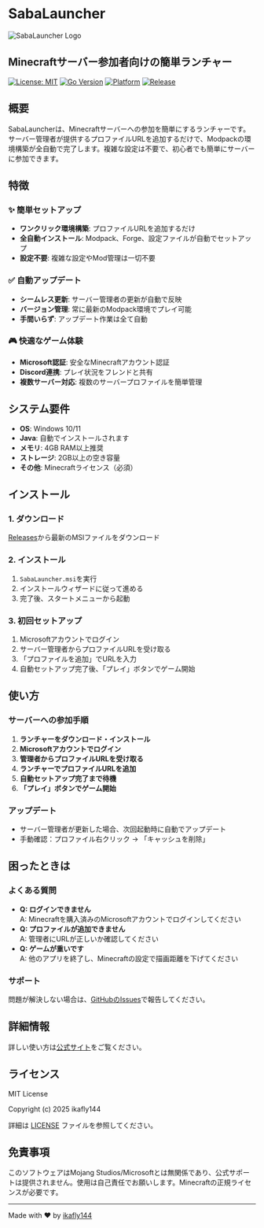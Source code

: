 # SabaLauncher

![SabaLauncher Logo](assets/launcher_icon.ico)

## Minecraftサーバー参加者向けの簡単ランチャー

[![License: MIT](https://img.shields.io/badge/License-MIT-yellow.svg)](https://opensource.org/licenses/MIT)
[![Go Version](https://img.shields.io/badge/Go-1.24.4-blue.svg)](https://golang.org/)
[![Platform](https://img.shields.io/badge/Platform-Windows-lightgrey.svg)](https://www.microsoft.com/windows)
[![Release](https://img.shields.io/github/v/release/ikafly144/sabalauncher)](https://github.com/ikafly144/sabalauncher/releases)

## 概要

SabaLauncherは、Minecraftサーバーへの参加を簡単にするランチャーです。サーバー管理者が提供するプロファイルURLを追加するだけで、Modpackの環境構築が全自動で完了します。複雑な設定は不要で、初心者でも簡単にサーバーに参加できます。

## 特徴

### ✨ 簡単セットアップ

- **ワンクリック環境構築**: プロファイルURLを追加するだけ
- **全自動インストール**: Modpack、Forge、設定ファイルが自動でセットアップ
- **設定不要**: 複雑な設定やMod管理は一切不要

### ✅ 自動アップデート

- **シームレス更新**: サーバー管理者の更新が自動で反映
- **バージョン管理**: 常に最新のModpack環境でプレイ可能
- **手間いらず**: アップデート作業は全て自動

### 🎮 快適なゲーム体験

- **Microsoft認証**: 安全なMinecraftアカウント認証
- **Discord連携**: プレイ状況をフレンドと共有
- **複数サーバー対応**: 複数のサーバープロファイルを簡単管理

## システム要件

- **OS**: Windows 10/11
- **Java**: 自動でインストールされます
- **メモリ**: 4GB RAM以上推奨
- **ストレージ**: 2GB以上の空き容量
- **その他**: Minecraftライセンス（必須）

## インストール

### 1. ダウンロード

[Releases](https://github.com/ikafly144/sabalauncher/releases)から最新のMSIファイルをダウンロード

### 2. インストール

1. `SabaLauncher.msi`を実行
2. インストールウィザードに従って進める
3. 完了後、スタートメニューから起動

### 3. 初回セットアップ

1. Microsoftアカウントでログイン
2. サーバー管理者からプロファイルURLを受け取る
3. 「プロファイルを追加」でURLを入力
4. 自動セットアップ完了後、「プレイ」ボタンでゲーム開始

## 使い方

### サーバーへの参加手順

1. **ランチャーをダウンロード・インストール**
2. **Microsoftアカウントでログイン**
3. **管理者からプロファイルURLを受け取る**
4. **ランチャーでプロファイルURLを追加**
5. **自動セットアップ完了まで待機**
6. **「プレイ」ボタンでゲーム開始**

### アップデート

- サーバー管理者が更新した場合、次回起動時に自動でアップデート
- 手動確認：プロファイル右クリック → 「キャッシュを削除」

## 困ったときは

### よくある質問

- **Q: ログインできません**  
  A: Minecraftを購入済みのMicrosoftアカウントでログインしてください
- **Q: プロファイルが追加できません**  
  A: 管理者にURLが正しいか確認してください
- **Q: ゲームが重いです**  
  A: 他のアプリを終了し、Minecraftの設定で描画距離を下げてください

### サポート

問題が解決しない場合は、[GitHubのIssues](https://github.com/ikafly144/sabalauncher/issues)で報告してください。

## 詳細情報

詳しい使い方は[公式サイト](https://ikafly144.github.io/sabalauncher/)をご覧ください。

## ライセンス

MIT License

Copyright (c) 2025 ikafly144

詳細は [LICENSE](LICENSE) ファイルを参照してください。

## 免責事項

このソフトウェアはMojang Studios/Microsoftとは無関係であり、公式サポートは提供されません。使用は自己責任でお願いします。Minecraftの正規ライセンスが必要です。

---

Made with ❤️ by [ikafly144](https://github.com/ikafly144)
